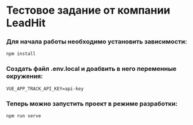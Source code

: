 # Тестовое задание от компании LeadHit

### Для начала работы необходимо установить зависимости:
```
npm install
```

### Создать файл .env.local и доабвить в него переменные окружения:
```
VUE_APP_TRACK_API_KEY=api-key
```

### Теперь можно запустить проект в режиме разработки:
```
npm run serve
```
